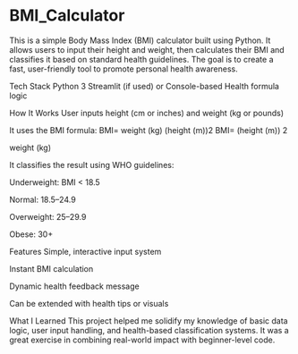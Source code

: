 # BMI_Calculator
 
This is a simple Body Mass Index (BMI) calculator built using Python. It allows users to input their height and weight, then calculates their BMI and classifies it based on standard health guidelines. The goal is to create a fast, user-friendly tool to promote personal health awareness.

 Tech Stack
Python 3
Streamlit (if used) or Console-based
Health formula logic

 How It Works
User inputs height (cm or inches) and weight (kg or pounds)

It uses the BMI formula:
BMI= weight (kg)
    (height (m))2
BMI= 
(height (m)) 2
 
weight (kg)
​
 

It classifies the result using WHO guidelines:

Underweight: BMI < 18.5

Normal: 18.5–24.9

Overweight: 25–29.9

Obese: 30+

 Features
Simple, interactive input system

Instant BMI calculation

Dynamic health feedback message

Can be extended with health tips or visuals


 What I Learned
This project helped me solidify my knowledge of basic data logic, user input handling, and health-based classification systems. It was a great exercise in combining real-world impact with beginner-level code.
